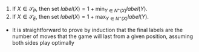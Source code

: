 1. If $X ∈ \mathcal S_P$, then set $label(X) = 1 + \min_{Y ∈ N^+(X)} label(Y )$.
2. If $X ∈ \mathcal S_E$, then set $label(X) = 1 + \max_{Y ∈ N^+(X)} label(Y)$.

- It is straightforward to prove by induction that the final labels are the number of moves that the game will last from a given position, assuming both sides play optimally

